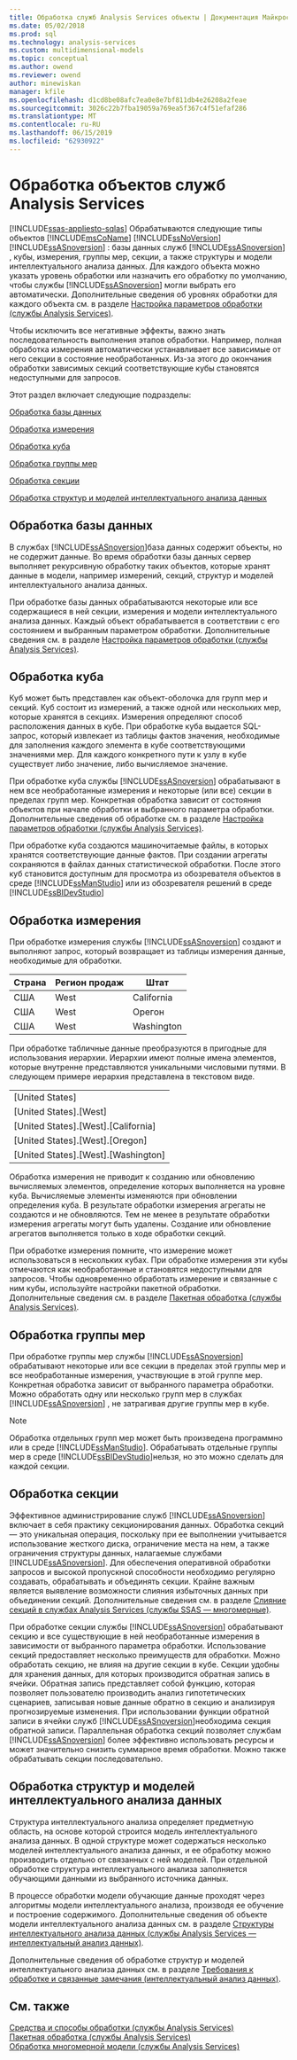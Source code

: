 ```yaml
---
title: Обработка служб Analysis Services объекты | Документация Майкрософт
ms.date: 05/02/2018
ms.prod: sql
ms.technology: analysis-services
ms.custom: multidimensional-models
ms.topic: conceptual
ms.author: owend
ms.reviewer: owend
author: minewiskan
manager: kfile
ms.openlocfilehash: d1cd8be08afc7ea0e8e7bf811db4e26208a2feae
ms.sourcegitcommit: 3026c22b7fba19059a769ea5f367c4f51efaf286
ms.translationtype: MT
ms.contentlocale: ru-RU
ms.lasthandoff: 06/15/2019
ms.locfileid: "62930922"
---
```

# <a name="processing-analysis-services-objects"></a>Обработка объектов служб Analysis Services
[!INCLUDE[ssas-appliesto-sqlas](../../includes/ssas-appliesto-sqlas.md)]
  Обрабатываются следующие типы объектов [!INCLUDE[msCoName](../../includes/msconame-md.md)] [!INCLUDE[ssNoVersion](../../includes/ssnoversion-md.md)] [!INCLUDE[ssASnoversion](../../includes/ssasnoversion-md.md)] : базы данных служб [!INCLUDE[ssASnoversion](../../includes/ssasnoversion-md.md)] , кубы, измерения, группы мер, секции, а также структуры и модели интеллектуального анализа данных. Для каждого объекта можно указать уровень обработки или назначить его обработку по умолчанию, чтобы службы [!INCLUDE[ssASnoversion](../../includes/ssasnoversion-md.md)] могли выбрать его автоматически. Дополнительные сведения об уровнях обработки для каждого объекта см. в разделе [Настройка параметров обработки (службы Analysis Services)](../../analysis-services/multidimensional-models/processing-options-and-settings-analysis-services.md).  
  
 Чтобы исключить все негативные эффекты, важно знать последовательность выполнения этапов обработки. Например, полная обработка измерения автоматически устанавливает все зависимые от него секции в состояние необработанных. Из-за этого до окончания обработки зависимых секций соответствующие кубы становятся недоступными для запросов.  
  
 Этот раздел включает следующие подразделы:  
  
 [Обработка базы данных](#bkmk_procdb)  
  
 [Обработка измерения](#bkmk_procdim)  
  
 [Обработка куба](#bkmk_proccube)  
  
 [Обработка группы мер](#bkmk_procmeasure)  
  
 [Обработка секции](#bkmk_procpartition)  
  
 [Обработка структур и моделей интеллектуального анализа данных](#bkmk_procdm)  
  
##  <a name="bkmk_procdb"></a> Обработка базы данных  
 В службах [!INCLUDE[ssASnoversion](../../includes/ssasnoversion-md.md)]база данных содержит объекты, но не содержит данные. Во время обработки базы данных сервер выполняет рекурсивную обработку таких объектов, которые хранят данные в модели, например измерений, секций, структур и моделей интеллектуального анализа данных.  
  
 При обработке базы данных обрабатываются некоторые или все содержащиеся в ней секции, измерения и модели интеллектуального анализа данных. Каждый объект обрабатывается в соответствии с его состоянием и выбранным параметром обработки. Дополнительные сведения см. в разделе [Настройка параметров обработки (службы Analysis Services)](../../analysis-services/multidimensional-models/processing-options-and-settings-analysis-services.md).  
  
##  <a name="bkmk_proccube"></a> Обработка куба  
 Куб может быть представлен как объект-оболочка для групп мер и секций. Куб состоит из измерений, а также одной или нескольких мер, которые хранятся в секциях. Измерения определяют способ расположения данных в кубе. При обработке куба выдается SQL-запрос, который извлекает из таблицы фактов значения, необходимые для заполнения каждого элемента в кубе соответствующими значениями мер. Для каждого конкретного пути к узлу в кубе существует либо значение, либо вычисляемое значение.  
  
 При обработке куба службы [!INCLUDE[ssASnoversion](../../includes/ssasnoversion-md.md)] обрабатывают в нем все необработанные измерения и некоторые (или все) секции в пределах групп мер. Конкретная обработка зависит от состояния объектов при начале обработки и выбранного параметра обработки. Дополнительные сведения об обработке см. в разделе [Настройка параметров обработки (службы Analysis Services)](../../analysis-services/multidimensional-models/processing-options-and-settings-analysis-services.md).  
  
 При обработке куба создаются машиночитаемые файлы, в которых хранятся соответствующие данные фактов. При создании агрегаты сохраняются в файлах данных статистической обработки. После этого куб становится доступным для просмотра из обозревателя объектов в среде [!INCLUDE[ssManStudio](../../includes/ssmanstudio-md.md)] или из обозревателя решений в среде [!INCLUDE[ssBIDevStudio](../../includes/ssbidevstudio-md.md)]  
  
##  <a name="bkmk_procdim"></a> Обработка измерения  
 При обработке измерения службы [!INCLUDE[ssASnoversion](../../includes/ssasnoversion-md.md)] создают и выполняют запрос, который возвращает из таблицы измерения данные, необходимые для обработки.  
  
|Страна|Регион продаж|Штат|  
|-------------|------------------|-----------|  
|США|West|California|  
|США|West|Орегон|  
|США|West|Washington|  
  
 При обработке табличные данные преобразуются в пригодные для использования иерархии. Иерархии имеют полные имена элементов, которые внутренне представляются уникальными числовыми путями. В следующем примере иерархия представлена в текстовом виде.  
  
||  
|-|  
|[United States]|  
|[United States].[West]|  
|[United States].[West].[California]|  
|[United States].[West].[Oregon]|  
|[United States].[West].[Washington]|  
  
 Обработка измерения не приводит к созданию или обновлению вычисляемых элементов, определение которых выполняется на уровне куба. Вычисляемые элементы изменяются при обновлении определения куба. В результате обработки измерения агрегаты не создаются и не обновляются. Тем не менее в результате обработки измерения агрегаты могут быть удалены. Создание или обновление агрегатов выполняется только в ходе обработки секций.  
  
 При обработке измерения помните, что измерение может использоваться в нескольких кубах. При обработке измерения эти кубы отмечаются как необработанные и становятся недоступными для запросов. Чтобы одновременно обработать измерение и связанные с ним кубы, используйте настройки пакетной обработки. Дополнительные сведения см. в разделе [Пакетная обработка (службы Analysis Services)](../../analysis-services/multidimensional-models/batch-processing-analysis-services.md).  
  
##  <a name="bkmk_procmeasure"></a> Обработка группы мер  
 При обработке группы мер службы [!INCLUDE[ssASnoversion](../../includes/ssasnoversion-md.md)] обрабатывают некоторые или все секции в пределах этой группы мер и все необработанные измерения, участвующие в этой группе мер. Конкретная обработка зависит от выбранного параметра обработки. Можно обработать одну или несколько групп мер в службах [!INCLUDE[ssASnoversion](../../includes/ssasnoversion-md.md)] , не затрагивая другие группы мер в кубе.  
  
> [!NOTE]  
>  Обработка отдельных групп мер может быть произведена программно или в среде [!INCLUDE[ssManStudio](../../includes/ssmanstudio-md.md)]. Обрабатывать отдельные группы мер в среде [!INCLUDE[ssBIDevStudio](../../includes/ssbidevstudio-md.md)]нельзя, но это можно сделать для каждой секции.  
  
##  <a name="bkmk_procpartition"></a> Обработка секции  
 Эффективное администрирование служб [!INCLUDE[ssASnoversion](../../includes/ssasnoversion-md.md)] включает в себя практику секционирования данных. Обработка секций — это уникальная операция, поскольку при ее выполнении учитывается использование жесткого диска, ограничение места на нем, а также ограничения структуры данных, налагаемые службами [!INCLUDE[ssASnoversion](../../includes/ssasnoversion-md.md)]. Для обеспечения оперативной обработки запросов и высокой пропускной способности необходимо регулярно создавать, обрабатывать и объединять секции. Крайне важным является выявление возможности слияния избыточных данных при объединении секций. Дополнительные сведения см. в разделе [Слияние секций в службах Analysis Services (службы SSAS — многомерные)](../../analysis-services/multidimensional-models/merge-partitions-in-analysis-services-ssas-multidimensional.md).  
  
 При обработке секции службы [!INCLUDE[ssASnoversion](../../includes/ssasnoversion-md.md)] обрабатывают секцию и все существующие в ней необработанные измерения в зависимости от выбранного параметра обработки. Использование секций предоставляет несколько преимуществ для обработки. Можно обработать секцию, не влияя на другие секции в кубе. Секции удобны для хранения данных, для которых производится обратная запись в ячейки. Обратная запись представляет собой функцию, которая позволяет пользователю производить анализ гипотетических сценариев, записывая новые данные обратно в секцию и анализируя прогнозируемые изменения. При использовании функции обратной записи в ячейки служб [!INCLUDE[ssASnoversion](../../includes/ssasnoversion-md.md)]необходима секция обратной записи. Параллельная обработка секций позволяет службам [!INCLUDE[ssASnoversion](../../includes/ssasnoversion-md.md)] более эффективно использовать ресурсы и может значительно снизить суммарное время обработки. Можно также обрабатывать секции последовательно.  
  
##  <a name="bkmk_procdm"></a> Обработка структур и моделей интеллектуального анализа данных  
 Структура интеллектуального анализа определяет предметную область, на основе которой строится модель интеллектуального анализа данных. В одной структуре может содержаться несколько моделей интеллектуального анализа данных, и ее обработку можно производить отдельно от связанных с ней моделей. При отдельной обработке структура интеллектуального анализа заполняется обучающими данными из выбранного источника данных.  
  
 В процессе обработки модели обучающие данные проходят через алгоритмы модели интеллектуального анализа, производя ее обучение и построение содержимого. Дополнительные сведения об объекте модели интеллектуального анализа данных см. в разделе [Структуры интеллектуального анализа данных (службы Analysis Services — интеллектуальный анализ данных)](../../analysis-services/data-mining/mining-structures-analysis-services-data-mining.md).  
  
 Дополнительные сведения об обработке структур и моделей интеллектуального анализа данных см. в разделе [Требования к обработке и связанные замечания (интеллектуальный анализ данных)](../../analysis-services/data-mining/processing-requirements-and-considerations-data-mining.md).  
  
## <a name="see-also"></a>См. также  
 [Средства и способы обработки (службы Analysis Services)](../../analysis-services/multidimensional-models/tools-and-approaches-for-processing-analysis-services.md)   
 [Пакетная обработка (службы Analysis Services)](../../analysis-services/multidimensional-models/batch-processing-analysis-services.md)   
 [Обработка многомерной модели (службы Analysis Services)](../../analysis-services/multidimensional-models/processing-a-multidimensional-model-analysis-services.md)  
  
  
